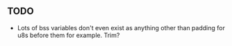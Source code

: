 ## TODO

* Lots of bss variables don't even exist as anything other than padding for u8s before them for example. Trim?
